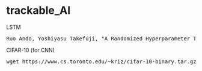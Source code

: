 # trackable_AI

LSTM
<pre>
Ruo Ando, Yoshiyasu Takefuji, "A Randomized Hyperparameter Tuning of Adaptive Moment Estimation Optimizer of Binary Tree-Structured LSTM", International Journal of Advanced Computer Science and Applications, Vol. 12, No. 7, pp.623-629, 2021/8
</pre>


CIFAR-10 (for CNN)
<pre>
wget https://www.cs.toronto.edu/~kriz/cifar-10-binary.tar.gz
</pre>
